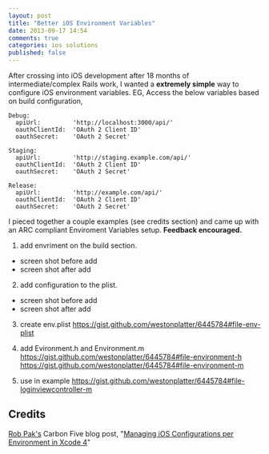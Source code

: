 ```yaml
---
layout: post
title: "Better iOS Environment Variables"
date: 2013-09-17 14:54
comments: true
categories: ios solutions
published: false
---
```


After crossing into iOS development after 18 months of intermediate/complex Rails work, I wanted a __extremely simple__ way to configure iOS environment variables. EG, Access the below variables based on build configuration,

    Debug:
      apiUrl:         'http://localhost:3000/api/'
      oauthClientId:  'OAuth 2 Client ID'
      oauthSecret:    'OAuth 2 Secret'
    
    Staging:
      apiUrl:         'http://staging.example.com/api/'
      oauthClientId:  'OAuth 2 Client ID'
      oauthSecret:    'OAuth 2 Secret'
    
    Release:
      apiUrl:         'http://example.com/api/'
      oauthClientId:  'OAuth 2 Client ID'
      oauthSecret:    'OAuth 2 Secret'
      

I pieced together a couple examples (see credits section) and came up with an ARC compliant Enviroment Variables setup. __Feedback encouraged.__

1. add envriment on the build section.
- screen shot before add
- screen shot after add

2. add configuration to the plist.
- screen shot before add
- screen shot after add

3. create env.plist
https://gist.github.com/westonplatter/6445784#file-env-plist

4. add Evironment.h and Environment.m
https://gist.github.com/westonplatter/6445784#file-environment-h
https://gist.github.com/westonplatter/6445784#file-environment-m

5. use in example
https://gist.github.com/westonplatter/6445784#file-loginviewcontroller-m


## Credits

[Rob Pak's](http://www.carbonfive.com/employee/rob-pak) Carbon Five blog post, "[Managing iOS Configurations per Environment in Xcode 4](http://blog.carbonfive.com/2011/06/20/managing-ios-configurations-per-environment-in-xcode-4/)"
